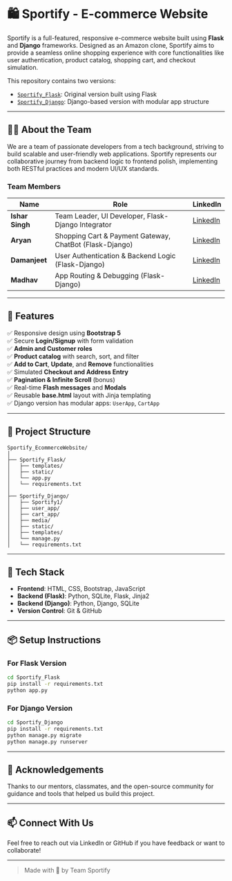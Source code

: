 
# 🛍️ Sportify - E-commerce Website

Sportify is a full-featured, responsive e-commerce website built using **Flask** and **Django** frameworks. Designed as an Amazon clone, Sportify aims to provide a seamless online shopping experience with core functionalities like user authentication, product catalog, shopping cart, and checkout simulation. 

This repository contains two versions:
- [`Sportify_Flask`](./Sportify_Flask): Original version built using Flask
- [`Sportify_Django`](./Sportify_Django): Django-based version with modular app structure

---

## 👨‍💻 About the Team

We are a team of passionate developers from a tech background, striving to build scalable and user-friendly web applications. Sportify represents our collaborative journey from backend logic to frontend polish, implementing both RESTful practices and modern UI/UX standards.

### Team Members

| Name            | Role                                  | LinkedIn                                  |
|-----------------|---------------------------------------|--------------------------------------------|
| **Ishar Singh** | Team Leader, UI Developer, Flask-Django Integrator | [LinkedIn](https://www.linkedin.com/in/ishardeep-singh-743789311/) |
| **Aryan**       | Shopping Cart & Payment Gateway, ChatBot (Flask-Django) | [LinkedIn](https://www.linkedin.com/in/aryan-verma-638594320/) |
| **Damanjeet**   | User Authentication & Backend Logic (Flask-Django)    | [LinkedIn](https://www.linkedin.com/in/damanjeet-singh-834596316/) |
| **Madhav**      | App Routing & Debugging (Flask-Django)               | [LinkedIn](https://www.linkedin.com/in/madhav-garg-059b4b339/) |


---

## 🚀 Features

✅ Responsive design using **Bootstrap 5**  
✅ Secure **Login/Signup** with form validation  
✅ **Admin and Customer roles**  
✅ **Product catalog** with search, sort, and filter  
✅ **Add to Cart**, **Update**, and **Remove** functionalities  
✅ Simulated **Checkout and Address Entry**  
✅ **Pagination & Infinite Scroll** (bonus)  
✅ Real-time **Flash messages** and **Modals**  
✅ Reusable **base.html** layout with Jinja templating  
✅ Django version has modular apps: `UserApp`, `CartApp`

---

## 📂 Project Structure

```
Sportify_EcommerceWebsite/
│
├── Sportify_Flask/
│   ├── templates/
│   ├── static/
│   └── app.py
│   └── requirements.txt
│
├── Sportify_Django/
│   ├── Sportify1/
│   ├── user_app/
│   ├── cart_app/
│   ├── media/
│   ├── static/
│   ├── templates/
│   └── manage.py
│   └── requirements.txt
```

---

## 🔧 Tech Stack

- **Frontend**: HTML, CSS, Bootstrap, JavaScript
- **Backend (Flask)**: Python, SQLite, Flask, Jinja2
- **Backend (Django)**: Python, Django, SQLite
- **Version Control**: Git & GitHub

---

## 📦 Setup Instructions

### For Flask Version

```bash
cd Sportify_Flask
pip install -r requirements.txt
python app.py
```

### For Django Version

```bash
cd Sportify_Django
pip install -r requirements.txt
python manage.py migrate
python manage.py runserver
```

---

## 🙌 Acknowledgements

Thanks to our mentors, classmates, and the open-source community for guidance and tools that helped us build this project.

---

## 📫 Connect With Us

Feel free to reach out via LinkedIn or GitHub if you have feedback or want to collaborate!

---

> Made with 💖 by Team Sportify
